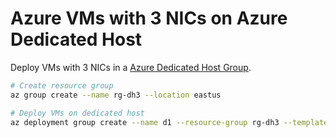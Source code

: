 # Azure VMs with 3 NICs on Azure Dedicated Host

Deploy VMs with 3 NICs in a [Azure Dedicated Host Group](https://learn.microsoft.com/azure/virtual-machines/dedicated-hosts).

```bash
# Create resource group
az group create --name rg-dh3 --location eastus

# Deploy VMs on dedicated host
az deployment group create --name d1 --resource-group rg-dh3 --template-file main.bicep --parameter dedicatedHostSku=Lsv3-Type1 vmSize=Standard_L8s_v3 instanceCount=6 authenticationType=password diskSize=80 name=dhv1 -o json --query "properties.outputs"
```

